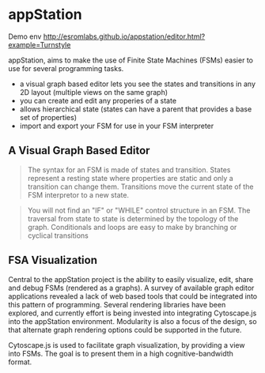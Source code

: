 appStation
==========
Demo env http://esromlabs.github.io/appstation/editor.html?example=Turnstyle

appStation, aims to make the use of Finite State Machines (FSMs) easier to use for several programming tasks.
 * a visual graph based editor lets you see the states and transitions in any 2D layout (multiple views on the same graph)
 * you can create and edit any properies of a state
 * allows hierarchical state (states can have a parent that provides a base set of properties)
 * import and export your FSM for use in your FSM interpreter
 
A Visual Graph Based Editor
--------------------
>The syntax for an FSM is made of states and transition. States represent a resting state where properties are static and only a transition can change them. Transitions move the current state of the FSM interpretor to a new state.

>You will not find an "IF" or "WHILE" control structure in an FSM. The traversal from state to state is determined by the topology of the graph. Conditionals and loops are easy to make by branching or cyclical transitions 

FSA Visualization
------------------
Central to the appStation project is the ability to easily visualize, edit, share and debug FSMs (rendered as a graphs).
A survey of available graph editor applications revealed a lack of web based tools that could be integrated into this pattern of programming. Several rendering libraries have been explored, and currently effort is being invested into integrating
Cytoscape.js into the appStation environment. Modularity is also a focus of the design, so that alternate graph rendering options could be supported
in the future.

Cytoscape.js is used to facilitate graph visualization, by providing a view into FSMs. The goal is to present them in a high cognitive-bandwidth format.

